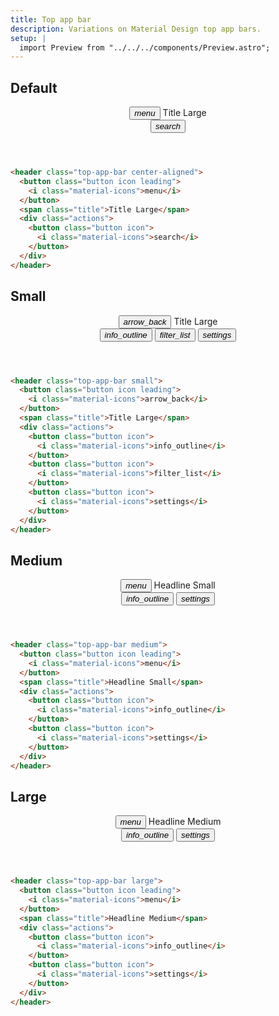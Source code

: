 ```yaml
---
title: Top app bar
description: Variations on Material Design top app bars.
setup: |
  import Preview from "../../../components/Preview.astro";
---
```


## Default

<Preview>
 <header class="top-app-bar center-aligned">
    <button class="button icon leading">
    <i class="material-icons">menu</i>
    </button>
    <span class="title">Title Large</span>
    <div class="actions">
    <button class="button icon">
        <i class="material-icons">search</i>
    </button>
    </div>
</header>
</Preview>

```html
<header class="top-app-bar center-aligned">
  <button class="button icon leading">
    <i class="material-icons">menu</i>
  </button>
  <span class="title">Title Large</span>
  <div class="actions">
    <button class="button icon">
      <i class="material-icons">search</i>
    </button>
  </div>
</header>
```

## Small

<Preview>
 <header class="top-app-bar small">
    <button class="button icon leading">
    <i class="material-icons">arrow_back</i>
    </button>
    <span class="title">Title Large</span>
    <div class="actions">
    <button class="button icon">
        <i class="material-icons">info_outline</i>
    </button>
    <button class="button icon">
        <i class="material-icons">filter_list</i>
    </button>
    <button class="button icon">
        <i class="material-icons">settings</i>
    </button>
    </div>
</header>
</Preview>

```html
<header class="top-app-bar small">
  <button class="button icon leading">
    <i class="material-icons">arrow_back</i>
  </button>
  <span class="title">Title Large</span>
  <div class="actions">
    <button class="button icon">
      <i class="material-icons">info_outline</i>
    </button>
    <button class="button icon">
      <i class="material-icons">filter_list</i>
    </button>
    <button class="button icon">
      <i class="material-icons">settings</i>
    </button>
  </div>
</header>
```

## Medium

<Preview>
<header class="top-app-bar medium">
    <button class="button icon leading">
    <i class="material-icons">menu</i>
    </button>
    <span class="title">Headline Small</span>
    <div class="actions">
    <button class="button icon">
        <i class="material-icons">info_outline</i>
    </button>
    <button class="button icon">
        <i class="material-icons">settings</i>
    </button>
    </div>
</header>
</Preview>

```html
<header class="top-app-bar medium">
  <button class="button icon leading">
    <i class="material-icons">menu</i>
  </button>
  <span class="title">Headline Small</span>
  <div class="actions">
    <button class="button icon">
      <i class="material-icons">info_outline</i>
    </button>
    <button class="button icon">
      <i class="material-icons">settings</i>
    </button>
  </div>
</header>
```

## Large

<Preview>
 <header class="top-app-bar large">
    <button class="button icon leading">
    <i class="material-icons">menu</i>
    </button>
    <span class="title">Headline Medium</span>
    <div class="actions">
    <button class="button icon">
        <i class="material-icons">info_outline</i>
    </button>
    <button class="button icon">
        <i class="material-icons">settings</i>
    </button>
    </div>
</header>
</Preview>

```html
<header class="top-app-bar large">
  <button class="button icon leading">
    <i class="material-icons">menu</i>
  </button>
  <span class="title">Headline Medium</span>
  <div class="actions">
    <button class="button icon">
      <i class="material-icons">info_outline</i>
    </button>
    <button class="button icon">
      <i class="material-icons">settings</i>
    </button>
  </div>
</header>
```
